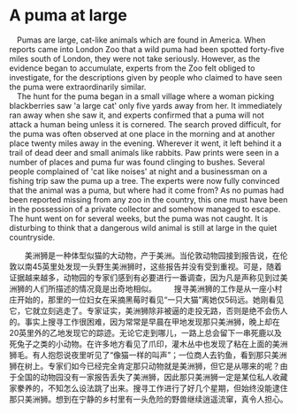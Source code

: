 # A puma at large
&emsp;Pumas are large, cat-like animals which are found in America. When reports came into London Zoo that a wild puma had been spotted forty-five miles south of London, they were not take seriously. However, as the evidence began to accumulate, experts from the Zoo felt obliged to investigate, for the descriptions given by people who claimed to have seen the puma were extraordinarily similar.  
&emsp;The hunt for the puma began in a small village where a woman picking blackberries saw 'a large cat' only five yards away from her. It immediately ran away when she saw it, and experts confirmed that a puma will not attack a human being unless it is cornered. The search proved difficult, for the puma was often observed at one place in the morning and at another place twenty miles away in the evening. Wherever it went, it left behind it a trail of dead deer and small animals like rabbits. Paw prints were seen in a number of places and puma fur was found clinging to bushes. Several people complained of 'cat like noises' at night and a businessman on a fishing trip saw the puma up a tree. The experts were now fully convinced that the animal was a puma, but where had it come from? As no pumas had been reported missing from any zoo in the country, this one must have been in the possession of a private collector and somehow managed to escape. The hunt went on for several weeks, but the puma was not caught. It is disturbing to think that a dangerous wild animal is still at large in the quiet countryside.

&emsp;&emsp;美洲狮是一种体型似猫的大动物，产于美洲。当伦敦动物园接到报告说，在伦敦以南45英里处发现一头野生美洲狮时，这些报告并没有受到重视。可是，随着证据越来越多，动物园的专家们感到有必要进行一番调查，因为凡是声称见到过美洲狮的人们所描述的情况竟是出奇地相似。
&emsp;&emsp;搜寻美洲狮的工作是从一座小村庄开始的，那里的一位妇女在采摘黑莓时看见“一只大猫”离她仅5码远。她刚看见它，它就立刻逃走了。专家证实，美洲狮除非被逼的走投无路，否则是绝不会伤人的。事实上搜寻工作很困难，因为常常是早晨在甲地发现那只美洲狮，晚上却在20英里外的乙地发现它的踪迹。无论它走到哪儿，一路上总会留下一串死鹿以及死兔子之类的小动物。在许多地方看见了爪印，灌木丛中也发现了粘在上面的美洲狮毛。有人抱怨说夜里听见了“像猫一样的叫声”；一位商人去钓鱼，看到那只美洲狮在树上。专家们如今已经完全肯定那只动物就是美洲狮，但它是从哪来的呢？由于全国的动物园没有一家报告丢失了美洲狮，因此那只美洲狮一定是某位私人收藏家豢养的，不知怎么设法跳了出来。搜寻工作进行了好几个星期，但始终没能逮住那只美洲狮。想到在宁静的乡村里有一头危险的野兽继续逍遥流窜，真令人担心。